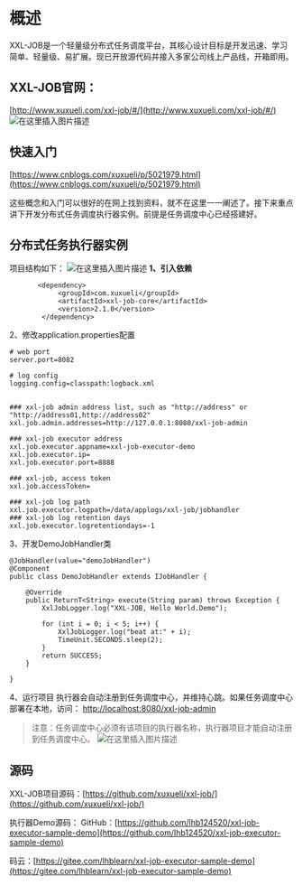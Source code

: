 ﻿# 概述

XXL-JOB是一个轻量级分布式任务调度平台，其核心设计目标是开发迅速、学习简单、轻量级、易扩展。现已开放源代码并接入多家公司线上产品线，开箱即用。

## XXL-JOB官网：

[http://www.xuxueli.com/xxl-job/#/](http://www.xuxueli.com/xxl-job/#/)
![在这里插入图片描述](https://img-blog.csdnimg.cn/20190919171621989.png?x-oss-process=image/watermark,type_ZmFuZ3poZW5naGVpdGk,shadow_10,text_aHR0cHM6Ly9ibG9nLmNzZG4ubmV0L3dlaXhpbl80MzI4NzUwOA==,size_16,color_FFFFFF,t_70)

## 快速入门
[https://www.cnblogs.com/xuxueli/p/5021979.html](https://www.cnblogs.com/xuxueli/p/5021979.html)

这些概念和入门可以很好的在网上找到资料，就不在这里一一阐述了。接下来重点讲下开发分布式任务调度执行器实例。前提是任务调度中心已经搭建好。

## 分布式任务执行器实例
项目结构如下：
![在这里插入图片描述](https://img-blog.csdnimg.cn/20190919172258897.png?x-oss-process=image/watermark,type_ZmFuZ3poZW5naGVpdGk,shadow_10,text_aHR0cHM6Ly9ibG9nLmNzZG4ubmV0L3dlaXhpbl80MzI4NzUwOA==,size_16,color_FFFFFF,t_70)
**1、引入依赖**

           <dependency>
                <groupId>com.xuxueli</groupId>
                <artifactId>xxl-job-core</artifactId>
                <version>2.1.0</version>
            </dependency>
2、修改application.properties配置

    # web port
    server.port=8082
    
    # log config
    logging.config=classpath:logback.xml
    
    
    ### xxl-job admin address list, such as "http://address" or "http://address01,http://address02"
    xxl.job.admin.addresses=http://127.0.0.1:8080/xxl-job-admin
    
    ### xxl-job executor address
    xxl.job.executor.appname=xxl-job-executor-demo
    xxl.job.executor.ip=
    xxl.job.executor.port=8888
    
    ### xxl-job, access token
    xxl.job.accessToken=
    
    ### xxl-job log path
    xxl.job.executor.logpath=/data/applogs/xxl-job/jobhandler
    ### xxl-job log retention days
    xxl.job.executor.logretentiondays=-1

3、开发DemoJobHandler类

    @JobHandler(value="demoJobHandler")
    @Component
    public class DemoJobHandler extends IJobHandler {
    
    	@Override
    	public ReturnT<String> execute(String param) throws Exception {
    		XxlJobLogger.log("XXL-JOB, Hello World.Demo");
    
    		for (int i = 0; i < 5; i++) {
    			XxlJobLogger.log("beat at:" + i);
    			TimeUnit.SECONDS.sleep(2);
    		}
    		return SUCCESS;
    	}
    
    }

4、运行项目
执行器会自动注册到任务调度中心，并维持心跳。如果任务调度中心部署在本地，访问：
[http://localhost:8080/xxl-job-admin](http://localhost:8080/xxl-job-admin)

> 注意：任务调度中心必须有该项目的执行器名称，执行器项目才能自动注册到任务调度中心。
![在这里插入图片描述](https://img-blog.csdnimg.cn/20190919173251987.png?x-oss-process=image/watermark,type_ZmFuZ3poZW5naGVpdGk,shadow_10,text_aHR0cHM6Ly9ibG9nLmNzZG4ubmV0L3dlaXhpbl80MzI4NzUwOA==,size_16,color_FFFFFF,t_70)
## 源码
XXL-JOB项目源码：[https://github.com/xuxueli/xxl-job/](https://github.com/xuxueli/xxl-job/)

执行器Demo源码：
 GitHub：[https://github.com/lhb124520/xxl-job-executor-sample-demo](https://github.com/lhb124520/xxl-job-executor-sample-demo)

码云：[https://gitee.com/lhblearn/xxl-job-executor-sample-demo](https://gitee.com/lhblearn/xxl-job-executor-sample-demo)



